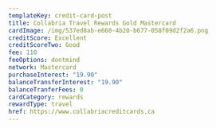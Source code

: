 ```yaml
---
templateKey: credit-card-post
title: Collabria Travel Rewards Gold Mastercard
cardImage: /img/537ed8ab-e660-4b20-b677-058f09d2f2a6.png
creditScore: Excellent
creditScoreTwo: Good
fee: 110
feeOptions: dontmind
network: Mastercard
purchaseInterest: "19.90"
balanceTransferInterest: "19.90"
balanceTranferFees: 0
cardCategory: rewards
rewardType: travel
href: https://www.collabriacreditcards.ca
---
```

